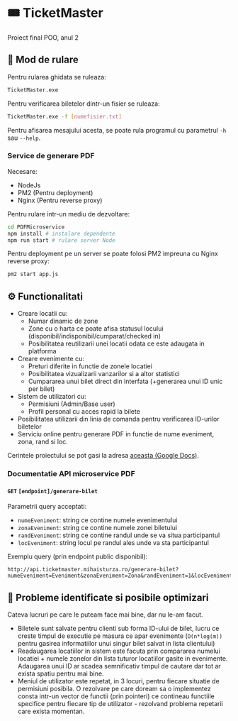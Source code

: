 # :tickets: TicketMaster
Proiect final POO, anul 2

## :pushpin: Mod de rulare

Pentru rularea ghidata se ruleaza:
```bash
TicketMaster.exe
```

Pentru verificarea biletelor dintr-un fisier se ruleaza:
```bash
TicketMaster.exe -f [numefisier.txt]
```

Pentru afisarea mesajului acesta, se poate rula programul cu parametrul `-h` sau `--help`.

### Service de generare PDF

Necesare:
* NodeJs
* PM2 (Pentru deployment)
* Nginx (Pentru reverse proxy)

Pentru rulare intr-un mediu de dezvoltare:
```bash
cd PDFMicroservice
npm install # instalare dependente
npm run start # rulare server Node
```

Pentru deployment pe un server se poate folosi PM2 impreuna cu Nginx reverse proxy:
```bash
pm2 start app.js
```

## :gear: Functionalitati
- Creare locatii cu:
  - Numar dinamic de zone
  - Zone cu o harta ce poate afisa statusul locului (disponibil/indisponibil/cumparat/checked in)
  - Posibilitatea reutilizarii unei locatii odata ce este adaugata in platforma
- Creare evenimente cu:
  - Preturi diferite in functie de zonele locatiei
  - Posibilitatea vizualizarii vanzarilor si a altor statistici
  - Cumpararea unui bilet direct din interfata (+generarea unui ID unic per bilet)
- Sistem de utilizatori cu:
  - Permisiuni (Admin/Base user)
  - Profil personal cu acces rapid la bilete
- Posibilitatea utilizarii din linia de comanda pentru verificarea ID-urilor biletelor
- Serviciu online pentru generare PDF in functie de nume eveniment, zona, rand si loc.

Cerintele proiectului se pot gasi la adresa [aceasta (Google Docs)](https://docs.google.com/document/u/1/d/e/2PACX-1vTg53nIXzeXTzidhduHXHXL5puY6mZ9IIU_YVnLcPDZfKTz67sOlrXGnjxOLsmjRDI9s9vdOaSVzjZF/pub).

### Documentatie API microservice PDF

#### `GET` `[endpoint]/generare-bilet`

Parametrii query acceptati:

* `numeEveniment`: string ce contine numele evenimentului
* `zonaEveniment`: string ce contine numele zonei biletului
* `randEveniment`: string ce contine randul unde se va situa participantul
* `locEveniment`: string locul pe randul ales unde va sta participantul

Exemplu query (prin endpoint public disponibil):

```
http://api.ticketmaster.mihaisturza.ro/generare-bilet?numeEveniment=Eveniment&zonaEveniment=Zona&randEveniment=1&locEveniment=1
```

## :rotating_light: Probleme identificate si posibile optimizari
Cateva lucruri pe care le puteam face mai bine, dar nu le-am facut.

- Biletele sunt salvate pentru clienti sub forma ID-ului de bilet, lucru ce creste timpul de executie pe masura ce apar evenimente (`O(n*log(m))` pentru gasirea informatiilor unui singur bilet salvat in lista clientului)
- Readaugarea locatiilor in sistem este facuta prin compararea numelui locatiei + numele zonelor din lista tuturor locatiilor gasite in evenimente. Adaugarea unui ID ar scadea semnificativ timpul de cautare dar tot ar exista spatiu pentru mai bine.
- Meniul de utilizator este repetat, in 3 locuri, pentru fiecare situatie de permisiuni posibila. O rezolvare pe care doream sa o implementez consta intr-un vector de functii (prin pointeri) ce contineau functiile specifice pentru fiecare tip de utilizator - rezolvand problema repetarii care exista momentan.

